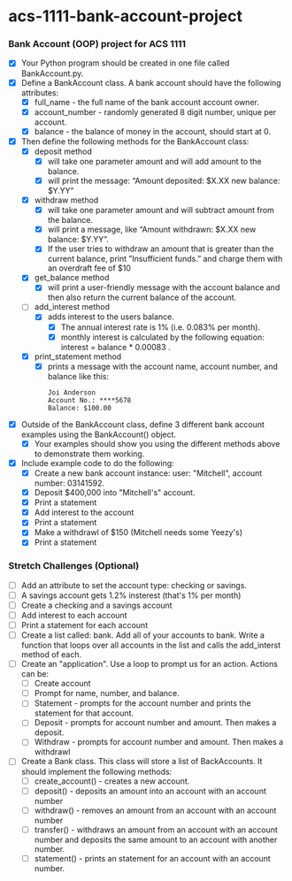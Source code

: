 # acs-1111-bank-account-project
### Bank Account (OOP) project for ACS 1111

- [x] Your Python program should be created in one file called BankAccount.py.
- [x] Define a BankAccount class. A bank account should have the following attributes:
    - [x] full_name - the full name of the bank account account owner.
    - [x] account_number - randomly generated 8 digit number, unique per account.
    - [x] balance - the balance of money in the account, should start at 0.
- [x] Then define the following methods for the BankAccount class:
    - [x] deposit method
        - [x] will take one parameter amount and will add amount to the balance.
        - [x] will print the message: “Amount deposited: $X.XX new balance: $Y.YY”
    - [x] withdraw method 
        - [x] will take one parameter amount and will subtract amount from the balance. 
        - [x] will print a message, like “Amount withdrawn: $X.XX new balance: $Y.YY”.
        - [x] If the user tries to withdraw an amount that is greater than the current balance, print ”Insufficient funds.” and charge them with an overdraft fee of $10
    - [x] get_balance method
        - [x] will print a user-friendly message with the account balance and then also return the current balance of the account.
    - [ ] add_interest method
        - [x] adds interest to the users balance.
            - [x] The annual interest rate is 1% (i.e. 0.083% per month).
            - [x] monthly interest is calculated by the following equation: interest = balance *  0.00083 .
    - [x] print_statement method
        - [x] prints a message with the account name, account number, and balance like this:
            ```
            Joi Anderson
            Account No.: ****5678
            Balance: $100.00
            ```
- [x] Outside of the BankAccount class, define 3 different bank account examples using the BankAccount() object.
    - [x] Your examples should show you using the different methods above to demonstrate them working.
- [x] Include example code to do the following:
    - [x] Create a new bank account instance: user: "Mitchell", account number: 03141592.
    - [x] Deposit $400,000 into "Mitchell's" account.
    - [x] Print a statement
    - [x] Add interest to the account
    - [x] Print a statement
    - [x] Make a withdrawl of $150 (Mitchell needs some Yeezy's)
    - [x] Print a statement

### Stretch Challenges (Optional)
- [ ] Add an attribute to set the account type: checking or savings.
- [ ] A savings account gets 1.2% insterest (that's 1% per month)
- [ ] Create a checking and a savings account
- [ ] Add interest to each account
- [ ] Print a statement for each account
- [ ] Create a list called: bank. Add all of your accounts to bank. Write a function that loops over all accounts in the list and calls the add_interst method of each.
- [ ] Create an "application". Use a loop to prompt us for an action. Actions can be:
    - [ ] Create account
    - [ ] Prompt for name, number, and balance.
    - [ ] Statement - prompts for the account number and prints the statement for that account.
    - [ ] Deposit - prompts for account number and amount. Then makes a deposit.
    - [ ] Withdraw - prompts for account number and amount. Then makes a withdrawl
- [ ] Create a Bank class. This class will store a list of BackAccounts. It should implement the following methods:
    - [ ] create_account() - creates a new account.
    - [ ] deposit() - deposits an amount into an account with an account number
    - [ ] withdraw() - removes an amount from an account with an account number
    - [ ] transfer() - withdraws an amount from an account with an account number and deposits the same amount to an account with another number.
    - [ ] statement() - prints an statement for an account with an account number.
